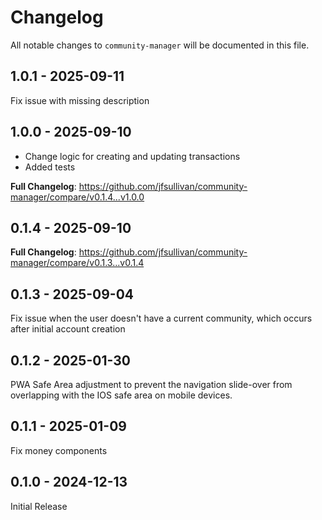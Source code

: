 # Changelog

All notable changes to `community-manager` will be documented in this file.

## 1.0.1 - 2025-09-11

Fix issue with missing description

## 1.0.0 - 2025-09-10

- Change logic for creating and updating transactions
- Added tests

**Full Changelog**: https://github.com/jfsullivan/community-manager/compare/v0.1.4...v1.0.0

## 0.1.4 - 2025-09-10

**Full Changelog**: https://github.com/jfsullivan/community-manager/compare/v0.1.3...v0.1.4

## 0.1.3 - 2025-09-04

Fix issue when the user doesn't have a current community, which occurs after initial account creation

## 0.1.2 - 2025-01-30

PWA Safe Area adjustment to prevent the navigation slide-over from overlapping with the IOS safe area on mobile devices.

## 0.1.1 - 2025-01-09

Fix money components

## 0.1.0 - 2024-12-13

Initial Release
